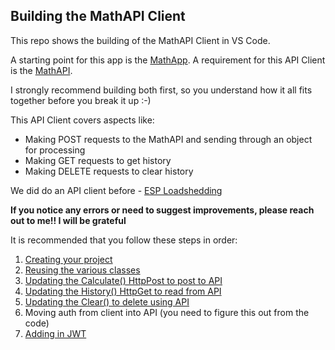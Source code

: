 ## Building the MathAPI Client

This repo shows the building of the MathAPI Client in VS Code.

A starting point for this app is the [MathApp](https://github.com/VCDW-2025-PROG7311/MathApp). 
A requirement for this API Client is the [MathAPI](https://github.com/VCDW-2025-PROG7311/MathAPI).

I strongly recommend building both first, so you understand how it all fits together before you break it up :-)

This API Client covers aspects like:
* Making POST requests to the MathAPI and sending through an object for processing
* Making GET requests to get history
* Making DELETE requests to clear history

We did do an API client before - [ESP Loadshedding](https://github.com/VCDW-2025-PROG7311/ESP_Client/)

**If you notice any errors or need to suggest improvements, please reach out to me!! I will be grateful**

It is recommended that you follow these steps in order:

1. [Creating your project](/Guides/CreatingYourProject.md)
1. [Reusing the various classes](/Guides/ReusingVariousClasses.md)
1. [Updating the Calculate() HttpPost to post to API](/Guides/UpdatingCalculate.md)
1. [Updating the History() HttpGet to read from API](/Guides/UpdatingHistory.md)
1. [Updating the Clear() to delete using API](/Guides/UpdatingClear.md)
1. Moving auth from client into API (you need to figure this out from the code)
1. [Adding in JWT](/Guides/AddingJWT.md)